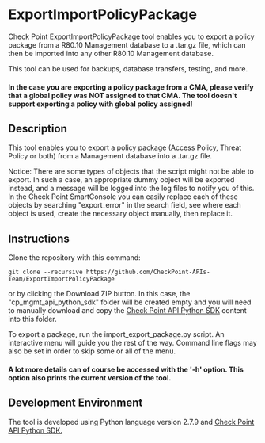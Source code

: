 # ExportImportPolicyPackage
Check Point ExportImportPolicyPackage tool enables you to export a policy package from a R80.10 Management database to a .tar.gz file, which can then be imported into any other R80.10 Management database.

This tool can be used for backups, database transfers, testing, and more.

#### In the case you are exporting a policy package from a CMA, please verify that a global policy was NOT assigned to that CMA. The tool doesn't support exporting a policy with global policy assigned!

## Description
This tool enables you to export a policy package (Access Policy, Threat Policy or both) from a Management database into a .tar.gz file.

Notice: There are some types of objects that the script might not be able to export. In such a case, an appropriate dummy object will be exported instead, and a message will be logged into the log files to notify you of this. In the Check Point SmartConsole you can easily replace each of these objects by searching "export_error" in the search field, see where each object is used, create the necessary object manually, then replace it.

## Instructions
Clone the repository with this command:
```git
git clone --recursive https://github.com/CheckPoint-APIs-Team/ExportImportPolicyPackage
```
or by clicking the Download ZIP button. In this case, the "cp_mgmt_api_python_sdk" folder will be created empty and you will need to manually download and copy the [Check Point API Python SDK](https://github.com/CheckPoint-APIs-Team/cpapi-python-sdk) content into this folder.

To export a package, run the import_export_package.py script. An interactive menu will guide you the rest of the way. Command line flags may also be set in order to skip some or all of the menu.

#### A lot more details can of course be accessed with the '-h' option. This option also prints the current version of the tool.

## Development Environment
The tool is developed using Python language version 2.7.9 and [Check Point API Python SDK.](https://github.com/CheckPoint-APIs-Team/cpapi-python-sdk)
